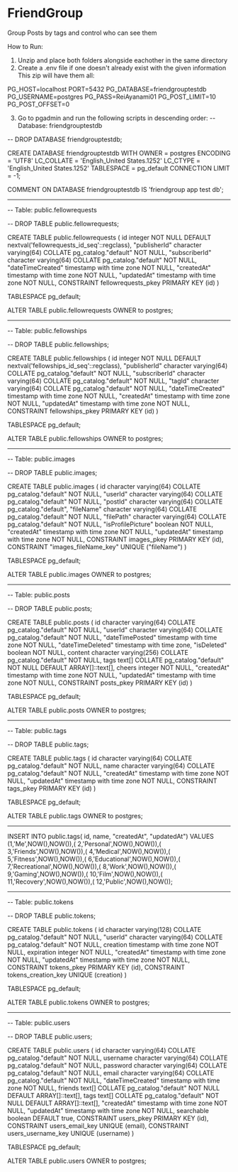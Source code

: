 # FriendGroup
Group Posts by tags and control who can see them

How to Run:

1. Unzip and place both folders alongside eachother in the same directory
2. Create a .env file if one doesn't already exist with the given information This zip will have them all:

PG_HOST=localhost
PORT=5432
PG_DATABASE=friendgrouptestdb
PG_USERNAME=postgres
PG_PASS=ReiAyanami01
PG_POST_LIMIT=10
PG_POST_OFFSET=0

3. Go to pgadmin and run the following scripts in descending order:
-- Database: friendgrouptestdb

-- DROP DATABASE friendgrouptestdb;

CREATE DATABASE friendgrouptestdb
    WITH 
    OWNER = postgres
    ENCODING = 'UTF8'
    LC_COLLATE = 'English_United States.1252'
    LC_CTYPE = 'English_United States.1252'
    TABLESPACE = pg_default
    CONNECTION LIMIT = -1;

COMMENT ON DATABASE friendgrouptestdb
    IS 'friendgroup app test db';

---------------------------------------------------------

-- Table: public.fellowrequests

-- DROP TABLE public.fellowrequests;

CREATE TABLE public.fellowrequests
(
    id integer NOT NULL DEFAULT nextval('fellowrequests_id_seq'::regclass),
    "publisherId" character varying(64) COLLATE pg_catalog."default" NOT NULL,
    "subscriberId" character varying(64) COLLATE pg_catalog."default" NOT NULL,
    "dateTimeCreated" timestamp with time zone NOT NULL,
    "createdAt" timestamp with time zone NOT NULL,
    "updatedAt" timestamp with time zone NOT NULL,
    CONSTRAINT fellowrequests_pkey PRIMARY KEY (id)
)

TABLESPACE pg_default;

ALTER TABLE public.fellowrequests
    OWNER to postgres;

---------------------------------------------------------

-- Table: public.fellowships

-- DROP TABLE public.fellowships;

CREATE TABLE public.fellowships
(
    id integer NOT NULL DEFAULT nextval('fellowships_id_seq'::regclass),
    "publisherId" character varying(64) COLLATE pg_catalog."default" NOT NULL,
    "subscriberId" character varying(64) COLLATE pg_catalog."default" NOT NULL,
    "tagId" character varying(64) COLLATE pg_catalog."default" NOT NULL,
    "dateTimeCreated" timestamp with time zone NOT NULL,
    "createdAt" timestamp with time zone NOT NULL,
    "updatedAt" timestamp with time zone NOT NULL,
    CONSTRAINT fellowships_pkey PRIMARY KEY (id)
)

TABLESPACE pg_default;

ALTER TABLE public.fellowships
    OWNER to postgres;

---------------------------------------------------------

-- Table: public.images

-- DROP TABLE public.images;

CREATE TABLE public.images
(
    id character varying(64) COLLATE pg_catalog."default" NOT NULL,
    "userId" character varying(64) COLLATE pg_catalog."default" NOT NULL,
    "postId" character varying(64) COLLATE pg_catalog."default",
    "fileName" character varying(64) COLLATE pg_catalog."default" NOT NULL,
    "filePath" character varying(64) COLLATE pg_catalog."default" NOT NULL,
    "isProfilePicture" boolean NOT NULL,
    "createdAt" timestamp with time zone NOT NULL,
    "updatedAt" timestamp with time zone NOT NULL,
    CONSTRAINT images_pkey PRIMARY KEY (id),
    CONSTRAINT "images_fileName_key" UNIQUE ("fileName")
)

TABLESPACE pg_default;

ALTER TABLE public.images
    OWNER to postgres;

---------------------------------------------------------

-- Table: public.posts

-- DROP TABLE public.posts;

CREATE TABLE public.posts
(
    id character varying(64) COLLATE pg_catalog."default" NOT NULL,
    "userId" character varying(64) COLLATE pg_catalog."default" NOT NULL,
    "dateTimePosted" timestamp with time zone NOT NULL,
    "dateTimeDeleted" timestamp with time zone,
    "isDeleted" boolean NOT NULL,
    content character varying(256) COLLATE pg_catalog."default" NOT NULL,
    tags text[] COLLATE pg_catalog."default" NOT NULL DEFAULT ARRAY[]::text[],
    cheers integer NOT NULL,
    "createdAt" timestamp with time zone NOT NULL,
    "updatedAt" timestamp with time zone NOT NULL,
    CONSTRAINT posts_pkey PRIMARY KEY (id)
)

TABLESPACE pg_default;

ALTER TABLE public.posts
    OWNER to postgres;

---------------------------------------------------------

-- Table: public.tags

-- DROP TABLE public.tags;

CREATE TABLE public.tags
(
    id character varying(64) COLLATE pg_catalog."default" NOT NULL,
    name character varying(64) COLLATE pg_catalog."default" NOT NULL,
    "createdAt" timestamp with time zone NOT NULL,
    "updatedAt" timestamp with time zone NOT NULL,
    CONSTRAINT tags_pkey PRIMARY KEY (id)
)

TABLESPACE pg_default;

ALTER TABLE public.tags
    OWNER to postgres;

---------------------------------------------------------

INSERT INTO public.tags(
	id, name, "createdAt", "updatedAt")
	VALUES (1,'Me',NOW(),NOW()),(
2,'Personal',NOW(),NOW()),(
3,'Friends',NOW(),NOW()),(
4,'Medical',NOW(),NOW()),(
5,'Fitness',NOW(),NOW()),(
6,'Educational',NOW(),NOW()),(
7,'Recreational',NOW(),NOW()),(
8,'Work',NOW(),NOW()),(
9,'Gaming',NOW(),NOW()),(
10,'Film',NOW(),NOW()),(
11,'Recovery',NOW(),NOW()),(
12,'Public',NOW(),NOW());

---------------------------------------------------------

-- Table: public.tokens

-- DROP TABLE public.tokens;

CREATE TABLE public.tokens
(
    id character varying(128) COLLATE pg_catalog."default" NOT NULL,
    "userId" character varying(64) COLLATE pg_catalog."default" NOT NULL,
    creation timestamp with time zone NOT NULL,
    expiration integer NOT NULL,
    "createdAt" timestamp with time zone NOT NULL,
    "updatedAt" timestamp with time zone NOT NULL,
    CONSTRAINT tokens_pkey PRIMARY KEY (id),
    CONSTRAINT tokens_creation_key UNIQUE (creation)
)

TABLESPACE pg_default;

ALTER TABLE public.tokens
    OWNER to postgres;

---------------------------------------------------------

-- Table: public.users

-- DROP TABLE public.users;

CREATE TABLE public.users
(
    id character varying(64) COLLATE pg_catalog."default" NOT NULL,
    username character varying(64) COLLATE pg_catalog."default" NOT NULL,
    password character varying(64) COLLATE pg_catalog."default" NOT NULL,
    email character varying(64) COLLATE pg_catalog."default" NOT NULL,
    "dateTimeCreated" timestamp with time zone NOT NULL,
    friends text[] COLLATE pg_catalog."default" NOT NULL DEFAULT ARRAY[]::text[],
    tags text[] COLLATE pg_catalog."default" NOT NULL DEFAULT ARRAY[]::text[],
    "createdAt" timestamp with time zone NOT NULL,
    "updatedAt" timestamp with time zone NOT NULL,
    searchable boolean DEFAULT true,
    CONSTRAINT users_pkey PRIMARY KEY (id),
    CONSTRAINT users_email_key UNIQUE (email),
    CONSTRAINT users_username_key UNIQUE (username)
)

TABLESPACE pg_default;

ALTER TABLE public.users
    OWNER to postgres;